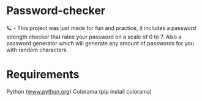 # Password-checker

🪐 - This project was just made for fun and practice, it includes a password strength checker that rates your password on a scale of 0 to 7. Also a password generator which will generate any amount of passwords for you with random characters.


# Requirements

Python (www.python.org)
Colorama (pip install colorama)

